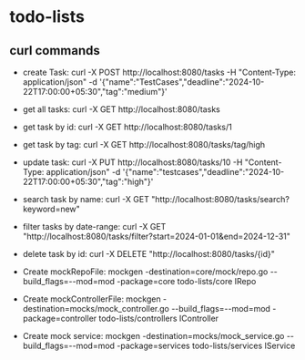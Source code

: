 # todo-lists 
## curl commands
- create Task: curl -X POST http://localhost:8080/tasks -H "Content-Type: application/json" -d '{"name":"TestCases","deadline":"2024-10-22T17:00:00+05:30","tag":"medium"}'
- get all tasks: curl -X GET http://localhost:8080/tasks
- get task by id: curl -X GET http://localhost:8080/tasks/1
- get task by tag: curl -X GET http://localhost:8080/tasks/tag/high
- update task: curl -X PUT http://localhost:8080/tasks/10 -H "Content-Type: application/json" -d '{"name":"testcases","deadline":"2024-10-22T17:00:00+05:30","tag":"high"}'
- search task by name: curl -X GET "http://localhost:8080/tasks/search?keyword=new"
- filter tasks by date-range: curl -X GET "http://localhost:8080/tasks/filter?start=2024-01-01&end=2024-12-31"
- delete task by id: curl -X DELETE "http://localhost:8080/tasks/{id}"

- Create mockRepoFile: mockgen -destination=core/mock/repo.go --build_flags=--mod=mod -package=core todo-lists/core IRepo
- Create mockControllerFile: mockgen -destination=mocks/mock_controller.go --build_flags=--mod=mod -package=controller todo-lists/controllers IController
- Create mock service: mockgen -destination=mocks/mock_service.go --build_flags=--mod=mod -package=services todo-lists/services IService
